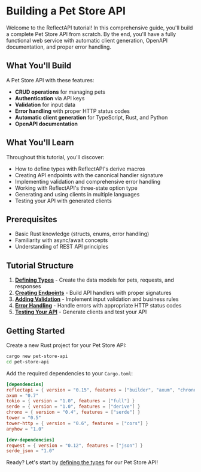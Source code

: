 # Building a Pet Store API

Welcome to the ReflectAPI tutorial! In this comprehensive guide, you'll build a complete Pet Store API from scratch. By the end, you'll have a fully functional web service with automatic client generation, OpenAPI documentation, and proper error handling.

## What You'll Build

A Pet Store API with these features:
- **CRUD operations** for managing pets
- **Authentication** via API keys
- **Validation** for input data
- **Error handling** with proper HTTP status codes
- **Automatic client generation** for TypeScript, Rust, and Python
- **OpenAPI documentation** 

## What You'll Learn

Throughout this tutorial, you'll discover:
- How to define types with ReflectAPI's derive macros
- Creating API endpoints with the canonical handler signature
- Implementing validation and comprehensive error handling
- Working with ReflectAPI's three-state option type
- Generating and using clients in multiple languages
- Testing your API with generated clients

## Prerequisites

- Basic Rust knowledge (structs, enums, error handling)
- Familiarity with async/await concepts
- Understanding of REST API principles

## Tutorial Structure

1. **[Defining Types](./defining-types.md)** - Create the data models for pets, requests, and responses
2. **[Creating Endpoints](./creating-endpoints.md)** - Build API handlers with proper signatures  
3. **[Adding Validation](./adding-validation.md)** - Implement input validation and business rules
4. **[Error Handling](./error-handling.md)** - Handle errors with appropriate HTTP status codes
5. **[Testing Your API](./testing.md)** - Generate clients and test your API

## Getting Started

Create a new Rust project for your Pet Store API:

```bash
cargo new pet-store-api
cd pet-store-api
```

Add the required dependencies to your `Cargo.toml`:

```toml
[dependencies]
reflectapi = { version = "0.15", features = ["builder", "axum", "chrono"] }
axum = "0.7"
tokio = { version = "1.0", features = ["full"] }
serde = { version = "1.0", features = ["derive"] }
chrono = { version = "0.4", features = ["serde"] }
tower = "0.5"
tower-http = { version = "0.6", features = ["cors"] }
anyhow = "1.0"

[dev-dependencies]
reqwest = { version = "0.12", features = ["json"] }
serde_json = "1.0"
```

Ready? Let's start by [defining the types](./defining-types.md) for our Pet Store API!
